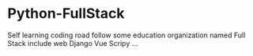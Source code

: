 # Python-FullStack
Self learning coding road follow  some education organization named Full Stack include web  Django  Vue  Scripy ...
